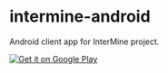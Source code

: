 intermine-android
=================

Android client app for InterMine project.

<a href='https://play.google.com/store/apps/details?id=org.intermine.app&pcampaignid=MKT-Other-global-all-co-prtnr-py-PartBadge-Mar2515-1'><img alt='Get it on Google Play' src='https://play.google.com/intl/en_gb/badges/images/generic/en_badge_web_generic.png'/></a>
